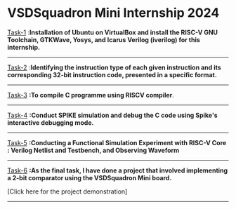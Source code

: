 # **VSDSquadron Mini Internship 2024**    
 


<a href="https://github.com/KeerthiPatil/VSDSQUADRON_MINI_INTERNSHIP/blob/521f141724596c3a0b9e766b10dd59874f90fe80/TASK-1.md">Task-1</a> 
:**Installation of Ubuntu on VirtualBox and install the RISC-V GNU Toolchain, GTKWave, Yosys, and Icarus Verilog (iverilog) for this internship.**  

<hr>

<a href="https://github.com/KeerthiPatil/VSDSQUADRON_MINI_INTERNSHIP/blob/40679a97b09bacd517e1d2e32b1cc0f32c3e63c4/TASK-2.md">Task-2</a>
:**Identifying the instruction type of each given instruction and its corresponding 32-bit instruction code, presented in a specific format.**
<hr>  

<a href="https://github.com/KeerthiPatil/VSDSQUADRON_MINI_INTERNSHIP/blob/e541708335b8ba1aa7e9ccaf0f2d2e5720d6eb25/TASK-3.md">Task-3</a>
**:To compile C programme using RISCV compiler**.
<hr>  

<a href="https://github.com/KeerthiPatil/VSDSQUADRON_MINI_INTERNSHIP/blob/013d3afb9cf6bb129c51351145294a6a20d56b6d/TASK-4.md">Task-4</a>
**:Conduct SPIKE simulation and debug the C code using Spike's interactive debugging mode.**  
<hr>  

<a href="TASK-5.md">Task-5</a> **:Conducting a Functional Simulation Experiment with RISC-V Core : Verilog Netlist and Testbench, and Observing Waveform**
<hr>     

<a href="https://github.com/KeerthiPatil/VSDSQUADRON_MINI_INTERNSHIP/blob/969add0dd9c9431881567f18c6bd7d800c6be00f/TASK-6.md">Task-6</a> **:As the final task, I have done a project that involved implementing a 2-bit comparator using the VSDSquadron Mini board.**  

[Click here for the project demonstration]

<hr>
